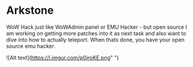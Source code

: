 # Arkstone
 WoW Hack just like WoWAdmin panel or EMU Hacker - but open source 
 I am working on getting more patches into it as next task and also want to dive into how to actually teleport.
 When thats done, you have your open source emu hacker.
 
![Alt text](https://i.imgur.com/p0iroKE.png" ")
